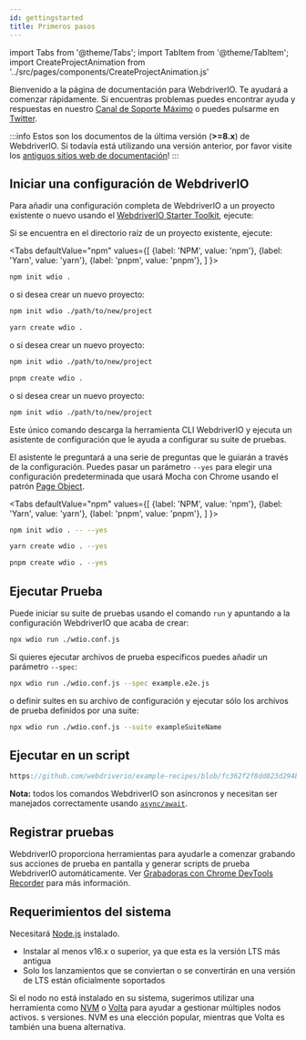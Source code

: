 ```yaml
---
id: gettingstarted
title: Primeros pasos
---
```


import Tabs from '@theme/Tabs';
import TabItem from '@theme/TabItem';
import CreateProjectAnimation from '../src/pages/components/CreateProjectAnimation.js'

Bienvenido a la página de documentación para WebdriverIO. Te ayudará a comenzar rápidamente. Si encuentras problemas puedes encontrar ayuda y respuestas en nuestro [Canal de Soporte Máximo](https://matrix.to/#/#webdriver.io:gitter.im) o puedes pulsarme en [Twitter](https://twitter.com/webdriverio).

:::info
Estos son los documentos de la última versión (__>=8.x__) de WebdriverIO. Si todavía está utilizando una versión anterior, por favor visite los [antiguos sitios web de documentación](/versions)!
:::

## Iniciar una configuración de WebdriverIO

Para añadir una configuración completa de WebdriverIO a un proyecto existente o nuevo usando el [WebdriverIO Starter Toolkit](https://www.npmjs.com/package/create-wdio), ejecute:

Si se encuentra en el directorio raíz de un proyecto existente, ejecute:

<Tabs
  defaultValue="npm"
  values={[
    {label: 'NPM', value: 'npm'},
 {label: 'Yarn', value: 'yarn'},
 {label: 'pnpm', value: 'pnpm'},
 ]
}>
<TabItem value="npm">

```sh
npm init wdio .
```

o si desea crear un nuevo proyecto:

```sh
npm init wdio ./path/to/new/project
```

</TabItem>
<TabItem value="yarn">

```sh
yarn create wdio .
```

o si desea crear un nuevo proyecto:

```sh
npm init wdio ./path/to/new/project
```

</TabItem>
<TabItem value="pnpm">

```sh
pnpm create wdio .
```

o si desea crear un nuevo proyecto:

```sh
npm init wdio ./path/to/new/project
```

</TabItem>
</Tabs>

Este único comando descarga la herramienta CLI WebdriverIO y ejecuta un asistente de configuración que le ayuda a configurar su suite de pruebas.

<CreateProjectAnimation />

El asistente le preguntará a una serie de preguntas que le guiarán a través de la configuración. Puedes pasar un parámetro `--yes` para elegir una configuración predeterminada que usará Mocha con Chrome usando el patrón [Page Object](https://martinfowler.com/bliki/PageObject.html).

<Tabs
  defaultValue="npm"
  values={[
    {label: 'NPM', value: 'npm'},
 {label: 'Yarn', value: 'yarn'},
 {label: 'pnpm', value: 'pnpm'},
 ]
}>
<TabItem value="npm">

```sh
npm init wdio . -- --yes
```

</TabItem>
<TabItem value="yarn">

```sh
yarn create wdio . --yes
```

</TabItem>
<TabItem value="pnpm">

```sh
pnpm create wdio . --yes
```

</TabItem>
</Tabs>

## Ejecutar Prueba

Puede iniciar su suite de pruebas usando el comando `run` y apuntando a la configuración WebdriverIO que acaba de crear:

```sh
npx wdio run ./wdio.conf.js
```

Si quieres ejecutar archivos de prueba específicos puedes añadir un parámetro `--spec`:

```sh
npx wdio run ./wdio.conf.js --spec example.e2e.js
```

o definir suites en su archivo de configuración y ejecutar sólo los archivos de prueba definidos por una suite:

```sh
npx wdio run ./wdio.conf.js --suite exampleSuiteName
```

## Ejecutar en un script

```js reference useHTTPS
https://github.com/webdriverio/example-recipes/blob/fc362f2f8dd823d294b9bb5f92bd5991339d4591/getting-started/run-in-script.js#L2-L19
```

__Nota:__ todos los comandos WebdriverIO son asíncronos y necesitan ser manejados correctamente usando [`async/await`](https://javascript.info/async-await).

## Registrar pruebas

WebdriverIO proporciona herramientas para ayudarle a comenzar grabando sus acciones de prueba en pantalla y generar scripts de prueba WebdriverIO automáticamente. Ver [Grabadoras con Chrome DevTools Recorder](/docs/record) para más información.

## Requerimientos del sistema

Necesitará [Node.js](http://nodejs.org) instalado.

- Instalar al menos v16.x o superior, ya que esta es la versión LTS más antigua
- Solo los lanzamientos que se conviertan o se convertirán en una versión de LTS están oficialmente soportados

Si el nodo no está instalado en su sistema, sugerimos utilizar una herramienta como [NVM](https://github.com/creationix/nvm) o [Volta](https://volta.sh/) para ayudar a gestionar múltiples nodos activos. s versiones. NVM es una elección popular, mientras que Volta es también una buena alternativa.
